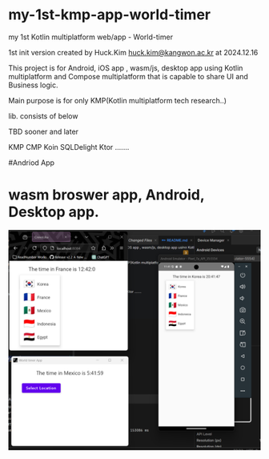 # my-1st-kmp-app-world-timer
my 1st Kotlin multiplatform web/app - World-timer

1st init version created by Huck.Kim huck.kim@kangwon.ac.kr at 2024.12.16

This project is for Android, iOS app , wasm/js, desktop app using Kotlin multiplatform and Compose multiplatform that is capable to share UI and Business logic.

Main purpose is for only KMP(Kotlin multiplatform tech research..)

lib. consists of below

TBD sooner and later 

KMP
CMP
Koin
SQLDelight
Ktor
.......

#Andriod App
# wasm broswer app, Android, Desktop app.

![Local Image](./readmefileImage_worldtimer.png)